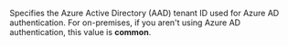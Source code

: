 Specifies the Azure Active Directory (AAD) tenant ID used for Azure AD authentication. For on-premises, if you aren't using Azure AD authentication, this value is **common**. 